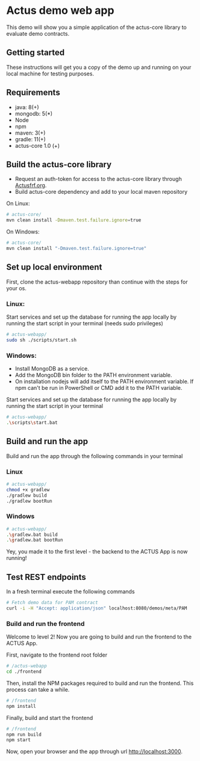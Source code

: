 # Actus demo web app
This demo will show you a simple application of the actus-core library to evaluate demo contracts.

## Getting started
These instructions will get you a copy of the demo up and running on your local machine for testing purposes.

## Requirements

* java: 8(+)
* mongodb: 5(*)
* Node
* npm
* maven: 3(+)
* gradle: 11(+)
* actus-core 1.0 (+)


## Build the actus-core library

* Request an auth-token for access to the actus-core library through [Actusfrf.org](https://www.actusfrf.org/developers).
* Build actus-core dependency and add to your local maven repository

On Linux:
```sh
# actus-core/
mvn clean install -Dmaven.test.failure.ignore=true
```
On Windows:
```sh
# actus-core/
mvn clean install "-Dmaven.test.failure.ignore=true"
```

## Set up local environment

First, clone the actus-webapp repository than continue with the steps for your os.

### Linux:

Start services and set up the database for running the app locally by running the start script in your terminal (needs sudo privileges)

```sh
# actus-webapp/
sudo sh ./scripts/start.sh
```

### Windows:
* Install MongoDB as a service.
* Add the MongoDB bin folder to the PATH environment variable.
* On installation nodejs will add itself to the PATH environment variable. If npm can't be run in PowerShell or CMD add it to the PATH variable.

Start services and set up the database for running the app locally by running the start script in your terminal

```sh
# actus-webapp/
.\scripts\start.bat
```

## Build and run the app

Build and run the app through the following commands in your terminal

### Linux
```sh
# actus-webapp/
chmod +x gradlew
./gradlew build
./gradlew bootRun
```

### Windows
```sh
# actus-webapp/
.\gradlew.bat build
.\gradlew.bat bootRun
```

Yey, you made it to the first level - the backend to the ACTUS App is now running!


## Test REST endpoints

In a fresh terminal execute the following commands

```sh
# Fetch demo data for PAM contract
curl -i -H "Accept: application/json" localhost:8080/demos/meta/PAM
```


### Build and run the frontend

Welcome to level 2! Now you are going to build and run the frontend to the ACTUS App.

First, navigate to the frontend root folder

```sh
# /actus-webapp
cd ./frontend
```

Then, install the NPM packages required to build and run the frontend. This process can take a while.

```sh
# /frontend
npm install
```

Finally, build and start the frontend

```sh
# /frontend
npm run build
npm start
```

Now, open your browser and the app through url <a href="http://localhost:3000">http://localhost:3000</a>.

